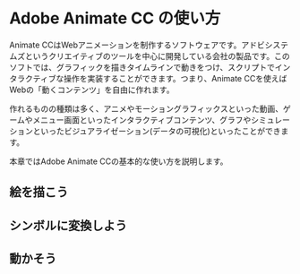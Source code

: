# Adobe Animate CC の使い方

Animate CCはWebアニメーションを制作するソフトウェアです。アドビシステムズというクリエイティブのツールを中心に開発している会社の製品です。このソフトでは、グラフィックを描きタイムラインで動きをつけ、スクリプトでインタラクティブな操作を実装することができます。つまり、Animate CCを使えばWebの「動くコンテンツ」を自由に作れます。

作れるものの種類は多く、アニメやモーショングラフィックスといった動画、ゲームやメニュー画面といったインタラクティブコンテンツ、グラフやシミュレーションといったビジュアライゼーション(データの可視化)といったことができます。

本章ではAdobe Animate CCの基本的な使い方を説明します。

## 絵を描こう


## シンボルに変換しよう


## 動かそう
